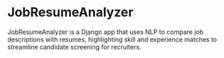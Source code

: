 # JobResumeAnalyzer
JobResumeAnalyzer is a Django app that uses NLP to compare job descriptions with resumes, highlighting skill and experience matches to streamline candidate screening for recruiters.
